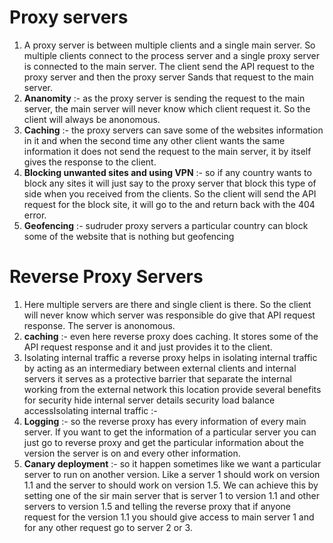 # Proxy servers 
1. A proxy server is between multiple clients and a single main server. So multiple clients connect to the process server and a single proxy server is connected to the main server. The client send the API request to the proxy server and then the proxy server Sands that request to the main server. 
2. **Ananomity** :- as the proxy server is sending the request to the main server, the main server will never know which client request it. So the client will always be anonomous. 
3. **Caching** :- the proxy servers can save some of the websites information in it and when the second time any other client wants the same information it does not send the request to the main server, it by itself gives the response to the client. 
4. **Blocking unwanted sites and using VPN** :- so if any country wants to block any sites it will just say to the proxy server that block this type of side when you received from the clients. So the client will send the API request for the block site, it will go to the and return back with the 404 error. 
5. **Geofencing** :- sudruder proxy servers a particular country can block some of the website that is nothing but geofencing 


# Reverse Proxy Servers 

1. Here multiple servers are there and single client is there. So the client will never know which server was 
responsible do give that API request response. The server is anonomous. 
2. **caching** :- even here reverse proxy does caching. It stores some of the API request response and it and just provides it to the client. 
3. Isolating internal traffic a reverse proxy helps in isolating internal traffic by acting as an intermediary between external clients and internal servers it serves as a protective barrier that separate the internal working from the external network this location provide several benefits for security hide internal server details security load balance accessIsolating internal traffic :- 
4. **Logging** :- so the reverse proxy has every information of every main server. If you want to get the information of a particular server you can just go to reverse proxy and get the particular information about the version the server is on and every other information. 
5. **Canary deployment** :- so it happen sometimes like we want a particular server to run on another version. Like a server 1 should work on version 1.1 and the server to should work on version 1.5. We can achieve this by setting one of the sir main server that is server 1 to version 1.1 and other servers to version 1.5 and telling the reverse proxy that if anyone request for the version 1.1 you should give access to main server 1 and for any other request go to server 2 or 3.
 